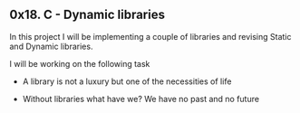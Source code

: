 ## 0x18. C - Dynamic libraries
In this project I will be implementing a couple of libraries and revising Static and Dynamic libraries.


I will be working on the following task


* A library is not a luxury but one of the necessities of life

* Without libraries what have we? We have no past and no future